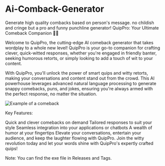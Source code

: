 # Ai-Comback-Generator
Generate high quality combacks based on person's message. no childish and cringe but a pro and funny punchline generator!
QuipPro: Your Ultimate Comeback Companion 🤖✨

Welcome to QuipPro, the cutting-edge AI comeback generator that takes wordplay to a whole new level! QuipPro is your go-to companion for crafting clever, quick-witted responses, whether you're engaged in friendly banter, seeking humorous retorts, or simply looking to add a touch of wit to your content.

With QuipPro, you'll unlock the power of smart quips and witty retorts, making your conversations and content stand out from the crowd. This AI powerhouse leverages advanced natural language processing to generate snappy comebacks, puns, and jokes, ensuring you're always armed with the perfect response, no matter the situation.

![Example of a comeback](https://github.com/worst-boy/Ai-Comeback-Generator/blob/main/Comeback.png)

Key Features:

Quick and clever comebacks on demand
Tailored responses to suit your style
Seamless integration into your applications or chatbots
A wealth of humor at your fingertips
Elevate your conversations, entertain your audience, and keep the laughter flowing with QuipPro. Join the witty revolution today and let your words shine with QuipPro's expertly crafted quips!

Note: You can find the exe file in Releases and Tags.
